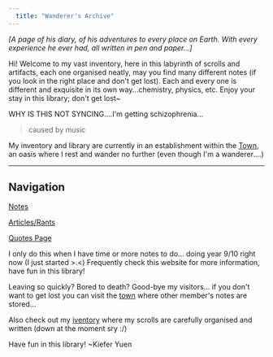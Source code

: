 ```yaml
---
  title: "Wanderer's Archive"
---
```



_[A page of his diary, of his adventures to every place on Earth. With every experience he ever had, all written in pen and paper...]_

Hi! Welcome to my vast inventory, here in this labyrinth of scrolls and artifacts, each one organised neatly, may you find many different notes (if you look in the right place and don't get lost). Each and every one is different and exquisite in its own way...chemistry, physics, etc. Enjoy your stay in this library; don't get lost~

WHY IS THIS NOT SYNCING....I'm getting schizophrenia...
> caused by music

My inventory and library are currently in an establishment within the [Town](/wanderer-archive/the-town.html), an oasis where I rest and wander no further (even though I'm a wanderer....)

---
## Navigation
[Notes](notes.html)

[Articles/Rants](/wanderer-archive/other/rants.html)

[Quotes Page](/wanderer-archive/other/quote.html)

I only do this when I have time or more notes to do... doing year 9/10 right now (I just started >.<)
Frequently check this website for more information, have fun in this library!

Leaving so quickly? Bored to death? Good-bye my visitors... if you don't want to get lost you can visit the [town](/wanderer-archive/the-town.html) where other member's notes are stored...

Also check out my [iventory](https://wanderer-inventory.notion.site/Wanderer-s-Archive-551bf6d3382148678191175b1123296f) where my scrolls are carefully organised and written (down at the moment sry :/)
  
Have fun in this library! ~Kiefer Yuen

